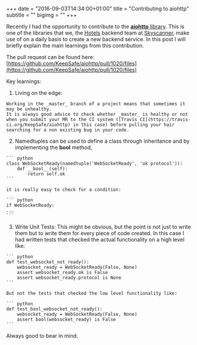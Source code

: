 +++
date = "2016-09-03T14:34:00+01:00"
title = "Contributing to aiohttp"
subtitle = ""
bigimg = ""
+++

Recently I had the opportunity to contribute to the [**aiohttp** library](https://github.com/KeepSafe/aiohttp/). This is one of the libraries that we, the [Hotels](https://www.skyscanner.net/hotels) backend team at [Skyscanner](https://www.skyscanner.net), make use of on a daily basis to create a new backend service. <!--more-->
In this post I will briefly explain the main learnings from this contribution.

The pull request can be found here:
[https://github.com/KeepSafe/aiohttp/pull/1020/files](https://github.com/KeepSafe/aiohttp/pull/1020/files)

Key learnings:

  1. Living on the edge:

    Working in the _master_ branch of a project means that sometimes it may be unhealthy.
    It is always good advice to check whether _master_ is healthy or not when you submit your MR to the CI system ([Travis CI](https://travis-ci.org/KeepSafe/aiohttp) in this case) before pulling your hair searching for a non existing bug in your code.

  2. Namedtuples can be used to define a class through inheritance and by implementing the __bool__ method,

    ``` python
    class WebSocketReady(namedtuple('WebSocketReady', 'ok protocol')):
        def __bool__(self):
            return self.ok
    ```

    it is really easy to check for a condition:

    ``` python
    if WebSocketReady:
    ...
    ```

  3. Write Unit Tests:
This might be obvious, but the point is not just to write them but to write them for every piece of code created.
In this case I had written tests that checked the actual functionality on a high level like:

    ``` python
    def test_websocket_not_ready():
        websocket_ready = WebSocketReady(False, None)
        assert websocket_ready.ok is False
        assert websocket_ready.protocol is None
    ```

    But not the tests that checked the low level functionality like:

    ``` python
    def test_bool_websocket_not_ready():
        websocket_ready = WebSocketReady(False, None)
        assert bool(websocket_ready) is False
    ```

Always good to bear in mind.
